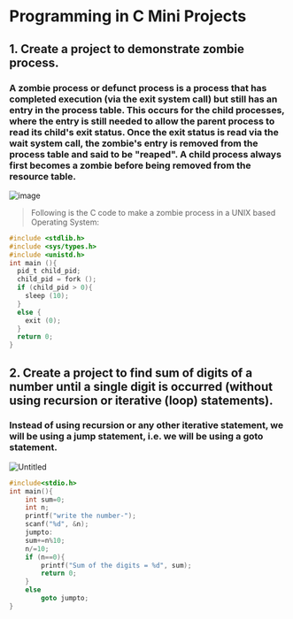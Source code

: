 # Programming in C Mini Projects
## 1. Create a project to demonstrate zombie process.
### A zombie process or defunct process is a process that has completed execution (via the exit system call) but still has an entry in the process table. This occurs for the child processes, where the entry is still needed to allow the parent process to read its child's exit status. Once the exit status is read via the wait system call, the zombie's entry is removed from the process table and said to be "reaped". A child process always first becomes a zombie before being removed from the resource table.
![image](https://user-images.githubusercontent.com/86239697/153705648-c30fb89f-d219-44ee-ab2b-4f1f77412b28.png)
> Following is the C code to make a zombie process in a UNIX based Operating System:
```c
#include <stdlib.h>
#include <sys/types.h>
#include <unistd.h>
int main (){
  pid_t child_pid;
  child_pid = fork ();
  if (child_pid > 0){
    sleep (10);
  }
  else {
    exit (0);
  }
  return 0;
}
```
## 2. Create a project to find sum of digits of a number until a single digit is occurred (without using recursion or iterative (loop) statements).
### Instead of using recursion or any other iterative statement, we will be using a jump statement, i.e. we will be using a goto statement.

![Untitled](https://s3-us-west-2.amazonaws.com/secure.notion-static.com/60e83aac-a114-4ddf-9b5b-55196e654d3d/Untitled.png)

```cpp
#include<stdio.h>
int main(){
    int sum=0;
    int n;
    printf("write the number-");
    scanf("%d", &n);
    jumpto:
    sum+=n%10;
    n/=10;
    if (n==0){
        printf("Sum of the digits = %d", sum);
        return 0;
    }
    else
        goto jumpto;
}
```
